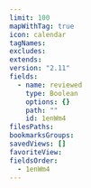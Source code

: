 ```yaml
---
limit: 100
mapWithTag: true
icon: calendar
tagNames: 
excludes: 
extends: 
version: "2.11"
fields:
  - name: reviewed
    type: Boolean
    options: {}
    path: ""
    id: 1enWm4
filesPaths: 
bookmarksGroups: 
savedViews: []
favoriteView: 
fieldsOrder:
  - 1enWm4
---
```

